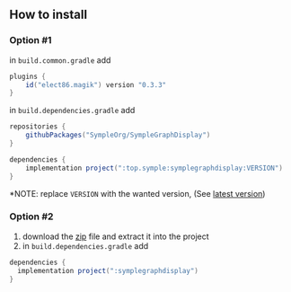 ## How to install
### Option #1
in `build.common.gradle` add
```groovy
plugins {
    id("elect86.magik") version "0.3.3"
}
```

in `build.dependencies.gradle` add
```groovy
repositories {
    githubPackages("SympleOrg/SympleGraphDisplay")
}

dependencies {
    implementation project(":top.symple:symplegraphdisplay:VERSION")
}
```
*NOTE: replace `VERSION` with the wanted version, (See [latest version](https://github.com/SympleOrg/SympleGraphDisplay/releases/latest))

### Option #2
1. download the [zip](https://github.com/SympleOrg/SympleGraphDisplay/releases/latest) file and extract it into the project
2. in `build.dependencies.gradle` add
```groovy
dependencies {
  implementation project(":symplegraphdisplay")
}
```
